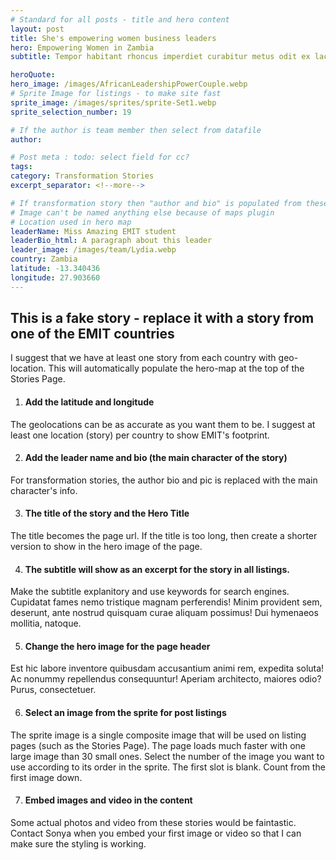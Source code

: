 ```yaml
---
# Standard for all posts - title and hero content
layout: post
title: She's empowering women business leaders
hero: Empowering Women in Zambia
subtitle: Tempor habitant rhoncus imperdiet curabitur metus odit ex lacinia neque.

heroQuote:
hero_image: /images/AfricanLeadershipPowerCouple.webp
# Sprite Image for listings - to make site fast
sprite_image: /images/sprites/sprite-Set1.webp
sprite_selection_number: 19

# If the author is team member then select from datafile
author:

# Post meta : todo: select field for cc?
tags:
category: Transformation Stories
excerpt_separator: <!--more-->

# If transformation story then "author and bio" is populated from these fields
# Image can't be named anything else because of maps plugin
# Location used in hero map
leaderName: Miss Amazing EMIT student
leaderBio_html: A paragraph about this leader
leader_image: /images/team/Lydia.webp
country: Zambia
latitude: -13.340436
longitude: 27.903660
---
```

## This is a fake story - replace it with a story from one of the EMIT countries

I suggest that we have at least one story from each country with geo-location. This will automatically populate the hero-map at the top of the Stories Page.


1. #### Add the latitude and longitude
The geolocations can be as accurate as you want them to be. I suggest at least one location (story) per country to show EMIT's footprint.

2. #### Add the leader name and bio (the main character of the story)
For transformation stories, the author bio and pic is replaced with the main character's info.

3. #### The title of the story and the Hero Title
The title becomes the page url. If the title is too long, then create a shorter version to show in the hero image of the page.

4. #### The subtitle will show as an excerpt for the story in all listings.
Make the subtitle explanitory and use keywords for search engines. Cupidatat fames nemo tristique magnam perferendis! Minim provident sem, deserunt, ante nostrud quisquam curae aliquam possimus! Dui hymenaeos mollitia, natoque.

5. #### Change the hero image for the page header
Est hic labore inventore quibusdam accusantium animi rem, expedita soluta! Ac nonummy repellendus consequuntur! Aperiam architecto, maiores odio? Purus, consectetuer.

6. #### Select an image from the sprite for post listings
The sprite image is a single composite image that will be used on listing pages (such as the Stories Page). The page loads much faster with one large image than 30 small ones.  Select the number of the image you want to use according to its order in the sprite.  The first slot is blank. Count from the first image down.

7. #### Embed images and video in the content
Some actual photos and video from these stories would be faintastic.  Contact Sonya when you embed your first image or video so that I can make sure the styling is working.